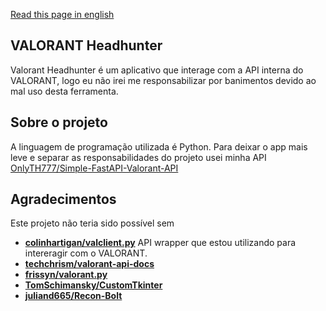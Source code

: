 [Read this page in english](https://github.com/OnlyTH777/VALORANT-Headhunter/blob/main/README.md)

## VALORANT Headhunter

Valorant Headhunter é um aplicativo que interage com a API interna do VALORANT, logo eu não irei me responsabilizar por banimentos devido ao mal uso desta ferramenta.

## Sobre o projeto
A linguagem de programação utilizada é Python.
Para deixar o app mais leve e separar as responsabilidades do projeto usei minha API [OnlyTH777/Simple-FastAPI-Valorant-API](https://github.com/OnlyTH777/Simple-FastAPI-Valorant-API)

## Agradecimentos

Este projeto não teria sido possível sem

- **[colinhartigan/valclient.py](https://github.com/colinhartigan/valclient.py)** API wrapper que estou utilizando para intereragir com o VALORANT.
- **[techchrism/valorant-api-docs](https://github.com/techchrism/valorant-api-docs)**
- **[frissyn/valorant.py](https://github.com/frissyn/valorant.py)**
- **[TomSchimansky/CustomTkinter](https://github.com/TomSchimansky/CustomTkinter)**
- **[juliand665/Recon-Bolt](https://github.com/juliand665/Recon-Bolt)**
